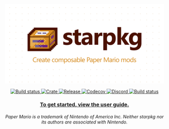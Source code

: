 [![starpkg](docs/banner.svg)](https://imalex.xyz/starpkg)

<p align="center">
    <a href='https://github.com/nanaian/starpkg/actions'>
        <img alt='Build status' src='https://img.shields.io/github/workflow/status/nanaian/starpkg/Push/master'/>
    </a>
    <a href='https://crates.io/crates/starpkg'>
        <img alt='Crate' src='https://img.shields.io/crates/v/starpkg?label=release'/>
    </a>
    <a href='https://github.com/nanaian/starpkg/releases/latest'>
        <img alt='Release' src='https://img.shields.io/github/downloads/nanaian/starpkg/total'/>
    </a>
    <a href='https://codecov.io/gh/nanaian/starpkg'>
        <img alt='Codecov' src='https://img.shields.io/codecov/c/gh/nanaian/starpkg/master'/>
    </a>
    <a href='https://discord.gg/xzq6egG'>
        <img alt='Discord' src='https://img.shields.io/discord/279322074412089344?color=7289DA&logo=discord&logoColor=fff'/>
    </a>
    <a href='https://github.com/nanaian/starpkg/blob/master/LICENSE'>
        <img alt='Build status' src='https://img.shields.io/github/license/nanaian/starpkg'/>
    </a>
</p>

<h3 align="center">
    <a href='https://imalex.xyz/starpkg'>To get started, view the user guide.</a>
</h3>

<h6 align="center">
    Paper Mario is a trademark of Nintendo of America Inc. Neither starpkg nor its authors are associated with Nintendo.
</h6>

